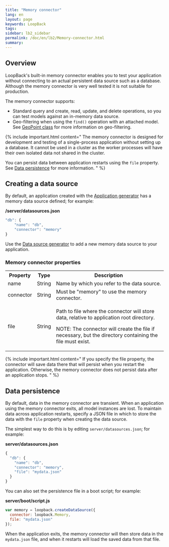 ```yaml
---
title: "Memory connector"
lang: en
layout: page
keywords: LoopBack
tags:
sidebar: lb2_sidebar
permalink: /doc/en/lb2/Memory-connector.html
summary:
---
```


## Overview

LoopBack's built-in memory connector enables you to test your application without connecting to an actual persistent data source such as a database.
Although the memory connector is very well tested it is not suitable for production.

The memory connector supports:

* Standard query and create, read, update, and delete operations, so you can test models against an in-memory data source.
* Geo-filtering when using the `find()` operation with an attached model.
  See [GeoPoint class](https://docs.strongloop.com/display/TRASH/GeoPoint-class) for more information on geo-filtering.

{% include important.html content="
The memory connector is designed for development and testing of a single-process application without setting up a database.  It cannot be used in a cluster as the worker processes will have their own isolated data not shared in the cluster.

You can persist data between application restarts using the `file` property. See [Data persistence](#data-persistence) for more information.
" %}

## Creating a data source

By default, an application created with the [Application generator](/doc/{{page.lang}}/lb2/Application-generator.html) has a memory data source defined; for example:

**/server/datasources.json**

```javascript
"db": {
    "name": "db",
    "connector": "memory"
}
```

Use the [Data source generator](/doc/{{page.lang}}/lb2/Data-source-generator.html) to add a new memory data source to your application.

### Memory connector properties

<table>
  <tbody>
    <tr>
      <th>Property</th>
      <th>Type</th>
      <th>Description</th>
    </tr>
    <tr>
      <td>name</td>
      <td>String</td>
      <td>Name by which you refer to the data source.</td>
    </tr>
    <tr>
      <td>connector</td>
      <td>String</td>
      <td>Must be "memory" to use the memory connector.</td>
    </tr>
    <tr>
      <td>file</td>
      <td>String</td>
      <td>
        <p>Path to file where the connector will store data, relative to application root directory.</p>
        <p>NOTE: The connector will create the file if necessary, but the directory containing the file must exist.</p>
      </td>
    </tr>
  </tbody>
</table>

{% include important.html content="
If you specify the file property, the connector will save data there that will persist when you restart the application.
Otherwise, the memory connector does not persist data after an application stops.
" %}

## Data persistence

By default, data in the memory connector are transient. When an application using the memory connector exits, all model instances are lost.
To maintain data across application restarts, specify a JSON file in which to store the data with the `file` property when creating the data source.

The simplest way to do this is by editing `server/datasources.json`; for example:

**server/datasources.json**

```javascript
{
  "db": {
    "name": "db",
    "connector": "memory",
    "file": "mydata.json"
  }
}
```

You can also set the persistence file in a boot script; for example:

**server/boot/script.js**

```javascript
var memory = loopback.createDataSource({
  connector: loopback.Memory,
  file: "mydata.json"
});
```

When the application exits, the memory connector will then store data in the `mydata.json` file, and when it restarts will load the saved data from that file.
